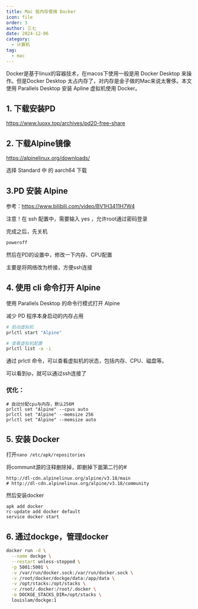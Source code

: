 ```yaml
---
title: Mac 低内存使用 Docker
icon: file
order: 3
author: 三七
date: 2024-12-06
category:
  - 计算机
tag:
  - mac
---
```


Docker是基于linux的容器技术，在macos下使用一般是用 Docker Desktop 来操作。但是Docker Desktop 太占内存了，对内存是金子做的Mac来说太奢侈。本文使用 Parallels Desktop 安装 Apline 虚拟机使用 Docker。
<!-- more --> 

## 1. 下载安装PD

https://www.luoxx.top/archives/pd20-free-share

## 2. 下载Alpine镜像

https://alpinelinux.org/downloads/

选择 Standard 中 的 aarch64 下载

## 3.PD 安装 Alpine

参考：https://www.bilibili.com/video/BV1H3411H7W4

注意！在 ssh 配置中，需要输入 yes ，允许root通过密码登录

完成之后，先关机

```bash
poweroff
```

然后在PD的设置中，修改一下内存、CPU配置

主要是将网络改为桥接，方便ssh连接

## 4. 使用 cli 命令打开 Alpine

使用 Parallels Desktop 的命令行模式打开 Alpine

减少 PD 程序本身启动的内存占用

```bash
# 启动虚拟机
prlctl start "Alpine"

# 查看虚拟机配置
prlctl list -a -i   
```
通过 prlctl 命令，可以查看虚拟机的状态，包括内存、CPU、磁盘等。

可以看到ip，就可以通过ssh连接了

### 优化：

```
# 自动分配cpu与内存，默认256M
prlctl set "Alpine" --cpus auto  
prlctl set "Alpine" --memsize 256
prlctl set "Alpine" --memsize auto
```

## 5. 安装 Docker

打开`nano /etc/apk/repositories`
 
将communit源的注释删除掉，即删掉下面第二行的#
```
http://dl-cdn.alpinelinux.org/alpine/v3.18/main
# http://dl-cdn.alpinelinux.org/alpine/v3.18/community
```

然后安装docker
```
apk add docker
rc-update add docker default
service docker start
```
## 6. 通过dockge，管理docker

```sh
docker run -d \
  --name dockge \
  --restart unless-stopped \
  -p 5001:5001 \
  -v /var/run/docker.sock:/var/run/docker.sock \
  -v /root/docker/dockge/data:/app/data \
  -v /opt/stacks:/opt/stacks \
  -v /root/.docker:/root/.docker \
  -e DOCKGE_STACKS_DIR=/opt/stacks \
  louislam/dockge:1
``` 